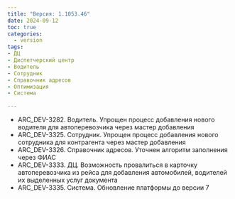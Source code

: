 ```yaml
---
title: "Версия: 1.1053.46"
date: 2024-09-12
toc: true
categories:
  - version
tags:
- ДЦ
- Диспетчерский центр
- Водитель
- Сотрудник
- Справочник адресов
- Оптимизация
- Система

---
```


-   ARC_DEV-3282. Водитель. Упрощен процесс добавления нового водителя для автоперевозчика через мастер добавления
-   ARC_DEV-3325. Сотрудник. Упрощен процесс добавления нового сотрудника для контрагента через мастер добавления
-   ARC_DEV-3326. Справочник адресов. Уточнен алгоритм заполнения через ФИАС
-   ARC_DEV-3333. ДЦ. Возможность провалиться в карточку автоперевозчика из рейса для добавления автомобилей, водителей
их выделенных услуг документа
-   ARC_DEV-3335. Система. Обновление платформы до версии 7
